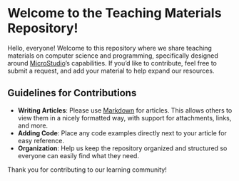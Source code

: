 # Welcome to the Teaching Materials Repository!

Hello, everyone!
Welcome to this repository where we share teaching materials on computer science and programming, specifically designed around [MicroStudio](https://microstudio.dev)’s capabilities. If you’d like to contribute, feel free to submit a request, and add your material to help expand our resources.

## Guidelines for Contributions

- **Writing Articles**: Please use [Markdown](https://docs.github.com/en/get-started/writing-on-github/getting-started-with-writing-and-formatting-on-github/basic-writing-and-formatting-syntax) for articles. This allows others to view them in a nicely formatted way, with support for attachments, links, and more.
- **Adding Code**: Place any code examples directly next to your article for easy reference.
- **Organization**: Help us keep the repository organized and structured so everyone can easily find what they need.

Thank you for contributing to our learning community!
